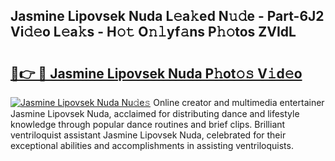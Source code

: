 ## Jasmine Lipovsek Nuda L𝚎a𝚔ed N𝚞𝚍e - Part-6J2 Vi𝚍𝚎o L𝚎a𝚔s - H𝚘𝚝 O𝚗𝚕yf𝚊ns P𝚑𝚘tos ZVIdL

# <h2><a href="http://kfan7c.oniu.top/?m=Jasmine+Lipovsek+Nuda">🔗👉 🔴 Jasmine Lipovsek Nuda P𝚑ot𝚘𝚜 V𝚒d𝚎o</a></h2>

[![Jasmine Lipovsek Nuda Nu𝚍e𝚜](https://i.imgur.com/0qMVB7G.gif)](http://kfan7c.oniu.top/?m=Jasmine+Lipovsek+Nuda)
Online creator and multimedia entertainer Jasmine Lipovsek Nuda, acclaimed for distributing dance and lifestyle knowledge through popular dance routines and brief clips. Brilliant ventriloquist assistant Jasmine Lipovsek Nuda, celebrated for their exceptional abilities and accomplishments in assisting ventriloquists.  

